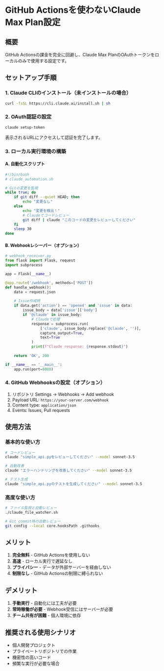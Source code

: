 # GitHub Actionsを使わないClaude Max Plan設定

## 概要

GitHub Actionsの課金を完全に回避し、Claude Max PlanのOAuthトークンをローカルのみで使用する設定です。

## セットアップ手順

### 1. Claude CLIのインストール（未インストールの場合）

```bash
curl -fsSL https://cli.claude.ai/install.sh | sh
```

### 2. OAuth認証の設定

```bash
claude setup-token
```

表示されるURLにアクセスして認証を完了します。

### 3. ローカル実行環境の構築

#### A. 自動化スクリプト

```bash
#!/bin/bash
# claude_automation.sh

# Gitの変更を監視
while true; do
    if git diff --quiet HEAD; then
        echo "変更なし"
    else
        echo "変更を検出！"
        # Claudeでコードレビュー
        git diff | claude "このコードの変更をレビューしてください"
    fi
    sleep 30
done
```

#### B. Webhookレシーバー（オプション）

```python
# webhook_receiver.py
from flask import Flask, request
import subprocess

app = Flask(__name__)

@app.route('/webhook', methods=['POST'])
def handle_webhook():
    data = request.json
    
    # Issue作成時
    if data.get('action') == 'opened' and 'issue' in data:
        issue_body = data['issue']['body']
        if '@claude' in issue_body:
            # Claudeで処理
            response = subprocess.run(
                ['claude', issue_body.replace('@claude', '')],
                capture_output=True,
                text=True
            )
            print(f"Claude response: {response.stdout}")
    
    return 'OK', 200

if __name__ == '__main__':
    app.run(port=8080)
```

### 4. GitHub Webhooksの設定（オプション）

1. リポジトリ Settings → Webhooks → Add webhook
2. Payload URL: `https://your-server.com/webhook`
3. Content type: `application/json`
4. Events: Issues, Pull requests

## 使用方法

### 基本的な使い方

```bash
# コードレビュー
claude "simple_api.pyをレビューしてください" --model sonnet-3.5

# 自動改善
claude "エラーハンドリングを改善してください" --model sonnet-3.5

# テスト生成
claude "simple_api.pyのテストを生成してください" --model sonnet-3.5
```

### 高度な使い方

```bash
# ファイル監視と自動レビュー
./claude_file_watcher.sh

# Git commit時の自動レビュー
git config --local core.hooksPath .githooks
```

## メリット

1. **完全無料** - GitHub Actionsを使用しない
2. **高速** - ローカル実行で遅延なし
3. **プライバシー** - データが外部サーバーを経由しない
4. **制限なし** - GitHub Actionsの制限に縛られない

## デメリット

1. **手動実行** - 自動化には工夫が必要
2. **常時稼働が必要** - Webhook受信にはサーバーが必要
3. **チーム共有が困難** - 個人環境に依存

## 推奨される使用シナリオ

- 個人開発プロジェクト
- プライベートリポジトリでの作業
- 機密性の高いコード
- 頻繁な実行が必要な場合
